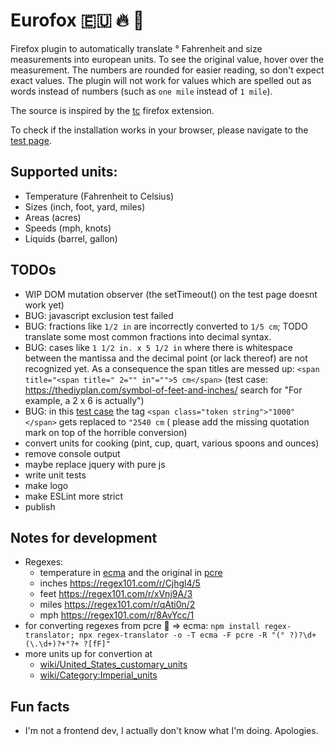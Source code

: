 # Eurofox 🇪🇺 🔥 🦊

Firefox plugin to automatically translate ° Fahrenheit and size measurements into european units.
To see the original value, hover over the measurement.
The numbers are rounded for easier reading, so don't expect exact values.
The plugin will not work for values which are spelled out as words instead of numbers (such as `one mile` instead of `1 mile`).

The source is inspired by the [tc](https://github.com/spb/tc) firefox extension.

To check if the installation works in your browser, please navigate to the [test page](testpage/test.html).

## Supported units:

* Temperature (Fahrenheit to Celsius)
* Sizes (inch, foot, yard, miles)
* Areas (acres)
* Speeds (mph, knots)
* Liquids (barrel, gallon)

## TODOs

* WIP DOM mutation observer (the setTimeout() on the test page doesnt work yet)
* BUG: javascript exclusion test failed
* BUG: fractions like `1/2 in` are incorrectly converted to `1/5 cm`; TODO translate some most common fractions into decimal syntax.
* BUG: cases like `1 1/2 in. x 5 1/2 in` where there is whitespace between the mantissa and the decimal point (or lack thereof) are not recognized yet. As a consequence the span titles are messed up: `<span title="<span title=" 2="" in"="">5 cm</span>` (test case: https://thediyplan.com/symbol-of-feet-and-inches/ search for "For example, a 2 x 6 is actually")
* BUG: in this [test case](https://developer.mozilla.org/en-US/docs/Web/API/setTimeout) the tag `<span class="token string">"1000"</span>` gets replaced to `"2540 cm` ( please add the missing quotation mark on top of the horrible conversion)
* convert units for cooking (pint, cup, quart, various spoons and ounces)
* remove console output
* maybe replace jquery with pure js
* write unit tests
* make logo
* make ESLint more strict
* publish

## Notes for development

* Regexes:
    - temperature in [ecma](https://regex101.com/r/Wrpp4x/2) and the original in [pcre](https://regex101.com/r/Ak5Joj/1)
    - inches https://regex101.com/r/Cjhgl4/5
    - feet https://regex101.com/r/xVnj9A/3
    - miles https://regex101.com/r/qAti0n/2
    - mph https://regex101.com/r/8AvYcc/1
* for converting regexes from pcre 🧠 => ecma:
	`npm install regex-translator; npx regex-translator -o -T ecma -F pcre -R "(° ?)?\d+(\.\d+)?+°?+ ?[fF]"`
* more units up for convertion at
    - [wiki/United_States_customary_units](https://simple.wikipedia.org/wiki/United_States_customary_units)
    - [wiki/Category:Imperial_units](https://en.wikipedia.org/wiki/Category:Imperial_units)

## Fun facts

* I'm not a frontend dev, I actually don't know what I'm doing. Apologies.

